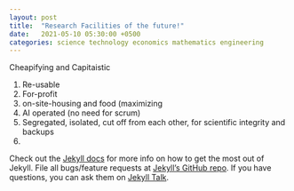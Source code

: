 ```yaml
---
layout: post
title:  "Research Facilities of the future!"
date:   2021-05-10 05:30:00 +0500
categories: science technology economics mathematics engineering
---
```

Cheapifying and Capitaistic

1. Re-usable
2. For-profit
3. on-site-housing and food (maximizing 
4. AI operated (no need for scrum)
5. Segregated, isolated, cut off from each other, for scientific integrity and backups
6.  


Check out the [Jekyll docs][jekyll-docs] for more info on how to get the most out of Jekyll. File all bugs/feature requests at [Jekyll’s GitHub repo][jekyll-gh]. If you have questions, you can ask them on [Jekyll Talk][jekyll-talk].

[jekyll-docs]: https://jekyllrb.com/docs/home
[jekyll-gh]:   https://github.com/jekyll/jekyll
[jekyll-talk]: https://talk.jekyllrb.com/

